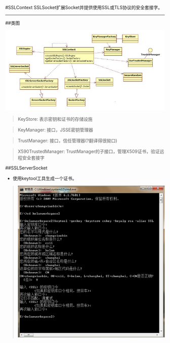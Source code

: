 #SSLContext
SSLSocket扩展Socket并提供使用SSL或TLS协议的安全套接字。

---

##类图

![SSLContext](assets/sslContext.png)

>KeyStore: 表示密钥和证书的存储设施

>KeyManager: 接口，JSSE密钥管理器

>TrustManager: 接口，信任管理器(?翻译得很拗口) 

>X590TrustedManager: TrustManager的子接口，管理X509证书，验证远程安全套接字

##SSLServerSocket

- 使用keytool工具生成一个证书。

>![keytool](assets/keytool.png)